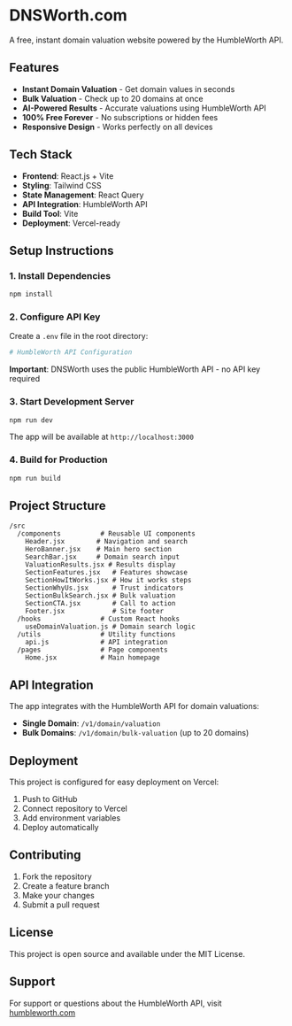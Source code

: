 # DNSWorth.com

A free, instant domain valuation website powered by the HumbleWorth API.

## Features

- **Instant Domain Valuation** - Get domain values in seconds
- **Bulk Valuation** - Check up to 20 domains at once
- **AI-Powered Results** - Accurate valuations using HumbleWorth API
- **100% Free Forever** - No subscriptions or hidden fees
- **Responsive Design** - Works perfectly on all devices

## Tech Stack

- **Frontend**: React.js + Vite
- **Styling**: Tailwind CSS
- **State Management**: React Query
- **API Integration**: HumbleWorth API
- **Build Tool**: Vite
- **Deployment**: Vercel-ready

## Setup Instructions

### 1. Install Dependencies
```bash
npm install
```

### 2. Configure API Key
Create a `.env` file in the root directory:
```bash
# HumbleWorth API Configuration

```

**Important**: DNSWorth uses the public HumbleWorth API - no API key required

### 3. Start Development Server
```bash
npm run dev
```

The app will be available at `http://localhost:3000`

### 4. Build for Production
```bash
npm run build
```

## Project Structure

```
/src
  /components          # Reusable UI components
    Header.jsx        # Navigation and search
    HeroBanner.jsx    # Main hero section
    SearchBar.jsx     # Domain search input
    ValuationResults.jsx # Results display
    SectionFeatures.jsx   # Features showcase
    SectionHowItWorks.jsx # How it works steps
    SectionWhyUs.jsx      # Trust indicators
    SectionBulkSearch.jsx # Bulk valuation
    SectionCTA.jsx        # Call to action
    Footer.jsx            # Site footer
  /hooks               # Custom React hooks
    useDomainValuation.js # Domain search logic
  /utils               # Utility functions
    api.js             # API integration
  /pages               # Page components
    Home.jsx           # Main homepage
```

## API Integration

The app integrates with the HumbleWorth API for domain valuations:

- **Single Domain**: `/v1/domain/valuation`
- **Bulk Domains**: `/v1/domain/bulk-valuation` (up to 20 domains)

## Deployment

This project is configured for easy deployment on Vercel:

1. Push to GitHub
2. Connect repository to Vercel
3. Add environment variables
4. Deploy automatically

## Contributing

1. Fork the repository
2. Create a feature branch
3. Make your changes
4. Submit a pull request

## License

This project is open source and available under the MIT License.

## Support

For support or questions about the HumbleWorth API, visit [humbleworth.com](https://humbleworth.com)
